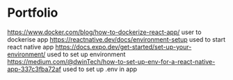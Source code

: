 # Portfolio


https://www.docker.com/blog/how-to-dockerize-react-app/ user to dockerise app
https://reactnative.dev/docs/environment-setup used to start react native app 
https://docs.expo.dev/get-started/set-up-your-environment/ used to set up environment 
https://medium.com/@dwinTech/how-to-set-up-env-for-a-react-native-app-337c3fba72af used to set up .env in app